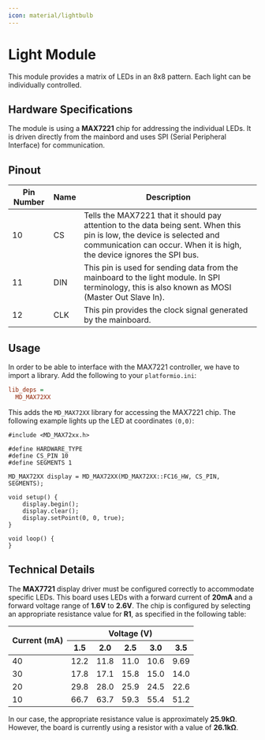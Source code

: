 ```yaml
---
icon: material/lightbulb
---
```


# Light Module

This module provides a matrix of LEDs in an 8x8 pattern. Each light can be individually controlled.

## Hardware Specifications

The module is using a **MAX7221** chip for addressing the individual LEDs. It is driven directly from the mainbord and uses SPI (Serial Peripheral Interface) for communication.

## Pinout

Pin Number | Name | Description
---------- | ---- | -----------
10         | CS   | Tells the MAX7221 that it should pay attention to the data being sent. When this pin is low, the device is selected and communication can occur. When it is high, the device ignores the SPI bus.
11         | DIN  | This pin is used for sending data from the mainboard to the light module. In SPI terminology, this is also known as MOSI (Master Out Slave In).
12         | CLK  | This pin provides the clock signal generated by the mainboard.

## Usage

In order to be able to interface with the MAX7221 controller, we have to import a library. Add the following to your `platformio.ini`:

```ini
lib_deps =
  MD_MAX72XX
```

This adds the `MD_MAX72XX` library for accessing the MAX7221 chip. The following example lights up the LED at coordinates `(0,0)`:

```arduino
#include <MD_MAX72xx.h>

#define HARDWARE_TYPE 
#define CS_PIN 10
#define SEGMENTS 1

MD_MAX72XX display = MD_MAX72XX(MD_MAX72XX::FC16_HW, CS_PIN, SEGMENTS);

void setup() {
	display.begin();
    display.clear();
	display.setPoint(0, 0, true);
}

void loop() {
}
```

## Technical Details

The **MAX7721** display driver must be configured correctly to accommodate specific LEDs. This board uses LEDs with a forward current of **20mA** and a forward voltage range of **1.6V** to **2.6V**. The chip is configured by selecting an appropriate resistance value for **R1**, as specified in the following table:

<table align="center">
<thead>
  <tr>
    <th rowspan="2">Current (mA)</th>
    <th colspan="5" style="text-align: center">Voltage (V)</th>
  </tr>
  <tr>
    <th>1.5<br></th>
    <th>2.0<br></th>
    <th>2.5</th>
    <th>3.0</th>
    <th>3.5</th>
  </tr>
</thead>
<tbody>
  <tr>
    <td>40</td>
    <td>12.2</td>
    <td>11.8<br></td>
    <td>11.0</td>
    <td>10.6</td>
    <td>9.69</td>
  </tr>
  <tr>
    <td>30</td>
    <td>17.8<br></td>
    <td>17.1</td>
    <td>15.8</td>
    <td>15.0</td>
    <td>14.0</td>
  </tr>
  <tr>
    <td>20</td>
    <td>29.8<br></td>
    <td>28.0</td>
    <td>25.9</td>
    <td>24.5</td>
    <td>22.6</td>
  </tr>
  <tr>
    <td>10</td>
    <td>66.7</td>
    <td>63.7</td>
    <td>59.3</td>
    <td>55.4</td>
    <td>51.2</td>
  </tr>
</tbody>
</table>

In our case, the appropriate resistance value is approximately **25.9kΩ**. However, the board is currently using a resistor with a value of **26.1kΩ**.
